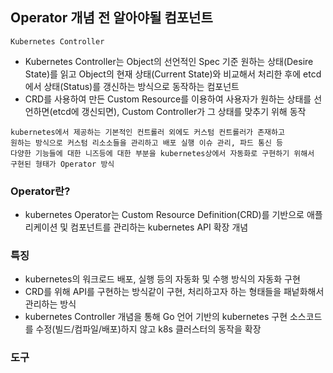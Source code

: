 ## Operator 개념 전 알아야될 컴포넌트

`Kubernetes Controller`
- Kubernetes Controller는 Object의 선언적인 Spec 기준 원하는 상태(Desire State)를 읽고 Object의 현재 상태(Current State)와 비교해서 처리한 후에 etcd에서 상태(Status)를 갱신하는 방식으로 동작하는 컴포넌트
- CRD를 사용하여 만든 Custom Resource를 이용하여 사용자가 원하는 상태를 선언하면(etcd에 갱신되면), Custom Controller가 그 상태를 맞추기 위해 동작

```
kubernetes에서 제공하는 기본적인 컨트롤러 외에도 커스텀 컨트롤러가 존재하고 
원하는 방식으로 커스텀 리소소들을 관리하고 배포 실행 이슈 관리, 파드 통신 등 
다양한 기능들에 대한 니즈등에 대한 부분을 kubernetes상에서 자동화로 구현하기 위해서 구현된 형태가 Operator 방식
```

### Operator란?
- kubernetes Operator는 Custom Resource Definition(CRD)를 기반으로 애플리케이션 및 컴포넌트를 관리하는 kubernetes API 확장 개념

### 특징
- kubernetes의 워크로드 배포, 실행 등의 자동화 및 수행 방식의 자동화 구현
- CRD를 위해 API를 구현하는 방식같이 구현, 처리하고자 하는 형태들을 패넡화해서 관리하는 방식
- kubernetes Controller 개념을 통해 Go 언어 기반의 kubernetes 구현 소스코드를 수정(빌드/컴파일/배포)하지 않고 k8s 클러스터의 동작을 확장

### 도구
